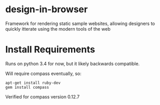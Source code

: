 design-in-browser
=================

Framework for rendering static sample websites, allowing designers to quickly itterate using the modern tools of the web

Install Requirements
===================

Runs on python 3.4 for now, but it likely backwards compatible.

Will require compass eventually, so:

```
apt-get install ruby-dev
gem install compass
```

Verified for compass version 0.12.7
